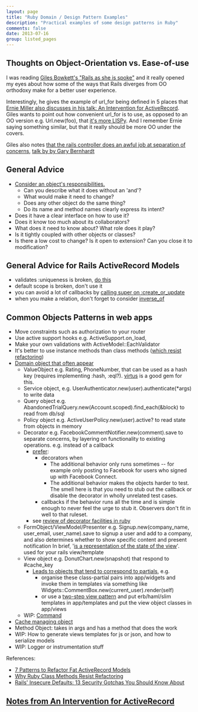 ```yaml
---
layout: page
title: "Ruby Domain / Design Pattern Examples"
description: "Practical examples of some design patterns in Ruby"
comments: false
date: 2013-07-16
group: listed_pages
---
```


## Thoughts on Object-Orientation vs. Ease-of-use

I was reading [Giles Bowkett's "Rails as she is spoke"](http://railsoopbook.com/)  and it really opened my eyes about
how some of the ways that Rails diverges from OO orthodoxy make for a better user experience.

Interestingly, he gives the example of url_for being defined in 5 places that [Ernie Miller also discusses in his talk: An Intervention for ActiveRecord](https://speakerdeck.com/erniemiller/an-intervention-for-activerecord).
Giles wants to point out how convenient url_for is to use, as opposed to an OO version
e.g. Url.new(foo), that [it's more LISPy](https://speakerdeck.com/gilesbowkett/rails-as-she-is-spoke?slide=45).
And I remember Ernie saying something similar, but that it really should be more OO under the covers.

Giles also notes [that the rails controller does an awful job at separation of concerns](https://speakerdeck.com/gilesbowkett/rails-as-she-is-spoke?slide=45), [talk by by Gary Bernhardt](https://www.youtube.com/watch?v=iUe6tacW3JE)

## General Advice

* [Consider an object's responsibilities.](http://www.benjaminfleischer.com/2013/03/20/letter-to-my-past-self/)
  * Can you describe what it does without an 'and'?
  * What would make it need to change?
  * Does any other object do the same thing?
  * Do its name and method names clearly express its intent?
* Does it have a clear interface on how to use it?
* Does it know too much about its collaborators?
* What does it need to know about? What role does it play?
* Is it tightly coupled with other objects or classes?
* Is there a low cost to change? Is it open to extension? Can you close it to modification?

## General Advice for Rails ActiveRecord Models

* validates :uniqueness is broken, [do this](https://gist.github.com/bf4/5594532#file-validations-rb)
* default scope is broken, don't use it
* you can avoid a lot of callbacks by [calling super on :create_or_update](https://gist.github.com/bf4/5594532#file-callbacks-rb)
* when you make a relation, don't forget to consider [inverse_of](https://gist.github.com/bf4/5594532#file-associations-rb)

## Common Objects Patterns in web apps

* Move constraints such as authorization to your router
* Use active support hooks e.g. ActiveSupport.on_load,
* Make your own validations with ActiveModel::EachValidator
* It's better to use instance methods than class methods ([which resist refactoring](http://blog.codeclimate.com/blog/2012/11/14/why-ruby-class-methods-resist-refactoring/))
* [Domain object that often appear](http://blog.codeclimate.com/blog/2012/10/17/7-ways-to-decompose-fat-activerecord-models/)
  * ValueObject e.g. Rating, PhoneNumber, that can be used as a hash key (requires implementing :hash, :eql?). [virtus](https://github.com/solnic/virtus) is a good gem for this.
  * Service object, e.g. UserAuthenticator.new(user).authenticate(*args) to write data
  * Query object e.g. AbandonedTrialQuery.new(Account.scoped).find_each(&block) to read from db/sql
  * Policy object e.g. ActiveUserPolicy.new(user).active? to read state from objects in memory
  * Decorator e.g. FacebookCommentNotifier.new(comment).save to separate concerns, by layering on functionality to existing operations. e.g. instead of a callback
    * [prefer](http://blog.codeclimate.com/blog/2012/10/17/7-ways-to-decompose-fat-activerecord-models/#comment-686256657):
      * decorators when
        * The additional behavior only runs sometimes -- for example only posting to Facebook for users who signed up with Facebook Connect.
        * The additional behavior makes the objects harder to test. The smell here is that you need to stub out the callback or disable the decorator in wholly unrelated test cases.
      * callbacks if the behavior runs all the time and is simple enough to never feel the urge to stub it. Observers don't fit in well to that ruleset.
    * see [review of decorator facilities in ruby](http://robots.thoughtbot.com/post/14825364877/evaluating-alternative-decorator-implementations-in)
  * FormObject/ViewModel/Presenter e.g. Signup.new(company_name, user_email, user_name).save to signup a user and add to a company, and also determines
    whether to show specific content and present notification
    In brief, '[is a representation of the state of the view](http://blog.jayfields.com/2007/03/rails-presenter-pattern.html)'. used for your rails view/template
  * View object e.g. DonutChart.new(snapshot) that respond to #cache_key
    * [Leads to objects that tend to correspond to partials](http://blog.codeclimate.com/blog/2012/10/17/7-ways-to-decompose-fat-activerecord-models/#comment-685500569), e.g.
      * organise these class-partial pairs into app/widgets and invoke them in templates via something like Widgets::CommentBox.new(current_user).render(self)
      * or use a [two-step view pattern](http://martinfowler.com/eaaCatalog/twoStepView.html) and put erb/haml/slim templates in app/templates and put the view object classes in app/views
  * WIP: [Command](http://codebetter.com/gregyoung/2010/02/16/cqrs-task-based-uis-event-sourcing-agh/)
* [Cache managing object](http://hawkins.io/2012/07/advanced_caching_revised/)
* Method Object: takes in args and has a method that does the work
* WIP: How to generate views templates for js or json, and how to serialize models
* WIP: Logger or instrumentation stuff

References:

* [7 Patterns to Refactor Fat ActiveRecord Models](http://blog.codeclimate.com/blog/2012/10/17/7-ways-to-decompose-fat-activerecord-models/)
* [Why Ruby Class Methods Resist Refactoring](http://blog.codeclimate.com/blog/2012/11/14/why-ruby-class-methods-resist-refactoring/)
* [Rails' Insecure Defaults: 13 Security Gotchas You Should Know About](http://blog.codeclimate.com/blog/2013/03/27/rails-insecure-defaults/)

## [Notes from An Intervention for ActiveRecord](https://gist.github.com/bf4/5594532)

<script src="https://gist.github.com/bf4/5594532.js"></script>

